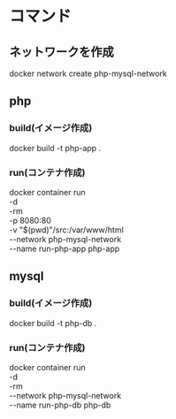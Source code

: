 # コマンド

## ネットワークを作成
docker network create php-mysql-network

## php

### build(イメージ作成)
docker build -t php-app .

### run(コンテナ作成)
<!-- appディレクトリに移動して実行すること！ -->
docker container run \
-d \
-rm \
-p 8080:80 \
-v "$(pwd)"/src:/var/www/html \
--network php-mysql-network \
--name run-php-app php-app

## mysql

### build(イメージ作成)
docker build -t php-db .

### run(コンテナ作成)
docker container run \
-d \
-rm \
--network php-mysql-network \
--name run-php-db php-db